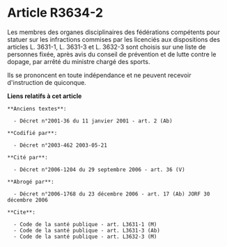 # Article R3634-2

Les membres des organes disciplinaires des fédérations compétents pour statuer sur les infractions commises par les licenciés
aux dispositions des articles L. 3631-1, L. 3631-3 et L. 3632-3 sont choisis sur une liste de personnes fixée, après avis du
conseil de prévention et de lutte contre le dopage, par arrêté du ministre chargé des sports.

Ils se prononcent en toute indépendance et ne peuvent recevoir d'instruction de quiconque.

**Liens relatifs à cet article**

	**Anciens textes**:

	  - Décret n°2001-36 du 11 janvier 2001 - art. 2 (Ab)

	**Codifié par**:

	  - Décret n°2003-462 2003-05-21

	**Cité par**:

	  - Décret n°2006-1204 du 29 septembre 2006 - art. 36 (V)

	**Abrogé par**:

	  - Décret n°2006-1768 du 23 décembre 2006 - art. 17 (Ab) JORF 30 décembre 2006

	**Cite**:

	  - Code de la santé publique - art. L3631-1 (M)
	  - Code de la santé publique - art. L3631-3 (Ab)
	  - Code de la santé publique - art. L3632-3 (M)
